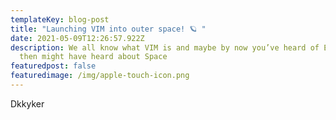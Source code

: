 ```yaml
---
templateKey: blog-post
title: "Launching VIM into outer space! 🪐 "
date: 2021-05-09T12:26:57.922Z
description: We all know what VIM is and maybe by now you’ve heard of Emacs. You
  then might have heard about Space
featuredpost: false
featuredimage: /img/apple-touch-icon.png
---
```

Dkkyker